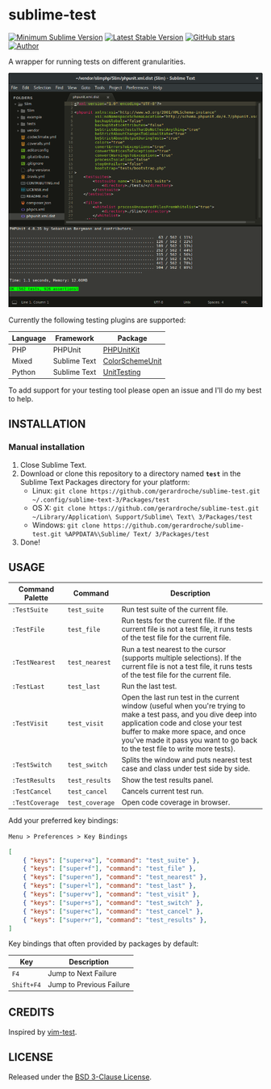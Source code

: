 # sublime-test

[![Minimum Sublime Version](https://img.shields.io/badge/sublime-%3E%3D%203.0-brightgreen.svg?style=flat-square)](https://sublimetext.com) [![Latest Stable Version](https://img.shields.io/github/tag/gerardroche/sublime-test.svg?style=flat-square&label=stable)](https://github.com/gerardroche/sublime-test/tags) [![GitHub stars](https://img.shields.io/github/stars/gerardroche/sublime-test.svg?style=flat-square)](https://github.com/gerardroche/sublime-test/stargazers) [![Author](https://img.shields.io/badge/twitter-gerardroche-blue.svg?style=flat-square)](https://twitter.com/gerardroche)

A wrapper for running tests on different granularities.

![Screenshot](screenshot.png)

Currently the following testing plugins are supported:

Language | Framework | Package
-------- | --------- | -------
PHP | PHPUnit | [PHPUnitKit](https://github.com/gerardroche/sublime-test)
Mixed | Sublime Text | [ColorSchemeUnit](https://github.com/gerardroche/sublime_color_scheme_unit)
Python | Sublime Text | [UnitTesting](https://github.com/randy3k/UnitTesting)

To add support for your testing tool please open an issue and I'll do my best to help.

## INSTALLATION

### Manual installation

1. Close Sublime Text.
2. Download or clone this repository to a directory named **`test`** in the Sublime Text Packages directory for your platform:
    * Linux: `git clone https://github.com/gerardroche/sublime-test.git ~/.config/sublime-text-3/Packages/test`
    * OS X: `git clone https://github.com/gerardroche/sublime-test.git ~/Library/Application\ Support/Sublime\ Text\ 3/Packages/test`
    * Windows: `git clone https://github.com/gerardroche/sublime-test.git %APPDATA%\Sublime/ Text/ 3/Packages/test`
3. Done!

## USAGE

Command Palette | Command | Description
--------------- | ------- | -----------
`:TestSuite` | `test_suite` | Run test suite of the current file.
`:TestFile` | `test_file` | Run tests for the current file. If the current file is not a test file, it runs tests of the test file for the current file.
`:TestNearest` | `test_nearest` | Run a test nearest to the cursor (supports multiple selections). If the current file is not a test file, it runs tests of the test file for the current file.
`:TestLast` | `test_last` | Run the last test.
`:TestVisit` | `test_visit` | Open the last run test in the current window (useful when you're trying to make a test pass, and you dive deep into application code and close your test buffer to make more space, and once you've made it pass you want to go back to the test file to write more tests).
`:TestSwitch` | `test_switch` | Splits the window and puts nearest test case and class under test side by side.
`:TestResults` | `test_results` | Show the test results panel.
`:TestCancel` | `test_cancel` | Cancels current test run.
`:TestCoverage` | `test_coverage` | Open code coverage in browser.

Add your preferred key bindings:

`Menu > Preferences > Key Bindings`

```json
[
    { "keys": ["super+a"], "command": "test_suite" },
    { "keys": ["super+f"], "command": "test_file" },
    { "keys": ["super+n"], "command": "test_nearest" },
    { "keys": ["super+l"], "command": "test_last" },
    { "keys": ["super+v"], "command": "test_visit" },
    { "keys": ["super+s"], "command": "test_switch" },
    { "keys": ["super+c"], "command": "test_cancel" },
    { "keys": ["super+r"], "command": "test_results" },
]
```

Key bindings that often provided by packages by default:

Key | Description
--- | -----------
`F4` | Jump to Next Failure
`Shift+F4` | Jump to Previous Failure

## CREDITS

Inspired by [vim-test](https://github.com/janko-m/vim-test).

## LICENSE

Released under the [BSD 3-Clause License](LICENSE).
